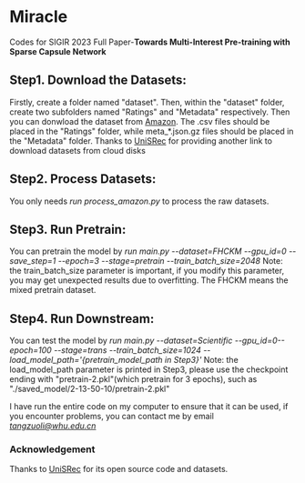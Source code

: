 # Miracle
Codes for SIGIR 2023 Full Paper-**Towards Multi-Interest Pre-training with Sparse Capsule Network**

## Step1. Download the Datasets:
  Firstly, create a folder named "dataset". Then, within the "dataset" folder, create two subfolders named "Ratings" and "Metadata" respectively. Then you can donwload the dataset from [Amazon](https://nijianmo.github.io/amazon/index.html). The .csv files should be placed in the "Ratings" folder, while meta_\*.json.gz files should be placed in the "Metadata" folder. Thanks to [UniSRec](https://github.com/RUCAIBox/UniSRec) for providing another link to download datasets from cloud disks
 
## Step2. Process Datasets:
  You only needs *run process_amazon.py* to process the raw datasets.
  
## Step3. Run Pretrain:
  You can pretrain the model by *run main.py --dataset=FHCKM --gpu_id=0 --save_step=1 --epoch=3 --stage=pretrain --train_batch_size=2048*
  Note: the train_batch_size parameter is important, if you modify this parameter, you may get unexpected results due to overfitting. The FHCKM means the mixed pretrain dataset.
 
## Step4. Run Downstream:
  You can test the model by *run main.py --dataset=Scientific --gpu_id=0--epoch=100 --stage=trans --train_batch_size=1024 --load_model_path='{pretrain_model_path in Step3}'*
  Note: the load_model_path parameter is printed in Step3, please use the checkpoint ending with "pretrain-2.pkl"(which pretrain for 3 epochs), such as "./saved_model/2-13-50-10/pretrain-2.pkl"


I have run the entire code on my computer to ensure that it can be used, if you encounter problems, you can contact me by email *tangzuoli@whu.edu.cn*
### Acknowledgement
Thanks to [UniSRec](https://github.com/RUCAIBox/UniSRec) for its open source code and datasets.

